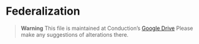 # Federalization

> **Warning**
> This file is maintained at Conduction’s [Google Drive](https://docs.google.com/document/d/1dLDq708meU-9CFtSxU1NEQ6NDzZTZkGX_g3en4LpgwU/edit) Please make any suggestions of alterations there.

